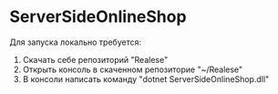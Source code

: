 # ServerSideOnlineShop

Для запуска локально требуется:
  1) Скачать себе репозиторий "Realese"
  2) Открыть консоль в скаченном репозиторие "~/Realese"
  3) В консоли написать команду "dotnet ServerSideOnlineShop.dll"
  
  

